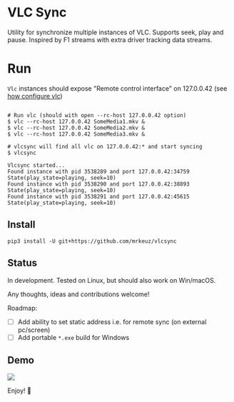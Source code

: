 VLC Sync
========

Utility for synchronize multiple instances of VLC. Supports seek, play and pause. 
Inspired by F1 streams with extra driver tracking data streams.  

# Run

`Vlc` instances should expose "Remote control interface" on 127.0.0.42 (see [how configure vlc](./docs/vlc_setup.md))

```shell

# Run vlc (should with open --rc-host 127.0.0.42 option) 
$ vlc --rc-host 127.0.0.42 SomeMedia1.mkv &
$ vlc --rc-host 127.0.0.42 SomeMedia2.mkv &
$ vlc --rc-host 127.0.0.42 SomeMedia3.mkv &

# vlcsync will find all vlc on 127.0.0.42:* and start syncing 
$ vlcsync

Vlcsync started...
Found instance with pid 3538289 and port 127.0.0.42:34759 State(play_state=playing, seek=10)
Found instance with pid 3538290 and port 127.0.0.42:38893 State(play_state=playing, seek=10)
Found instance with pid 3538291 and port 127.0.0.42:45615 State(play_state=playing, seek=10)
```

## Install

```shell
pip3 install -U git+https://github.com/mrkeuz/vlcsync
```

## Status 

In development. Tested on Linux, but should also work on Win/macOS.

Any thoughts, ideas and contributions welcome!

Roadmap:

- [ ] Add ability to set static address i.e. for remote sync (on external pc/screen)
- [ ] Add portable `*.exe` build for Windows

## Demo

![](./docs/vlcsync.gif)

Enjoy! 🚀